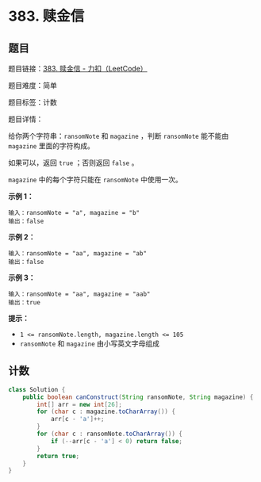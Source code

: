 # 383. 赎金信

## 题目

题目链接：[383. 赎金信 - 力扣（LeetCode）](https://leetcode.cn/problems/ransom-note/description/)

题目难度：简单

题目标签：计数

题目详情：

给你两个字符串：`ransomNote` 和 `magazine` ，判断 `ransomNote` 能不能由 `magazine` 里面的字符构成。

如果可以，返回 `true` ；否则返回 `false` 。

`magazine` 中的每个字符只能在 `ransomNote` 中使用一次。

**示例 1：**

```
输入：ransomNote = "a", magazine = "b"
输出：false
```

**示例 2：**

```
输入：ransomNote = "aa", magazine = "ab"
输出：false
```

**示例 3：**

```
输入：ransomNote = "aa", magazine = "aab"
输出：true
```

**提示：**

- `1 <= ransomNote.length, magazine.length <= 105`
- `ransomNote` 和 `magazine` 由小写英文字母组成



## 计数

``` java
class Solution {
    public boolean canConstruct(String ransomNote, String magazine) {
        int[] arr = new int[26];
        for (char c : magazine.toCharArray()) {
            arr[c - 'a']++;
        }
        for (char c : ransomNote.toCharArray()) {
            if (--arr[c - 'a'] < 0) return false;
        }
        return true;
    }
}
```